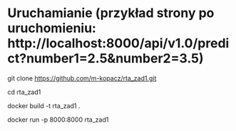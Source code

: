# Uruchamianie (przykład strony po uruchomieniu: http://localhost:8000/api/v1.0/predict?number1=2.5&number2=3.5)
git clone https://github.com/m-kopacz/rta_zad1.git

cd rta_zad1

docker build -t rta_zad1 .

docker run -p 8000:8000 rta_zad1

